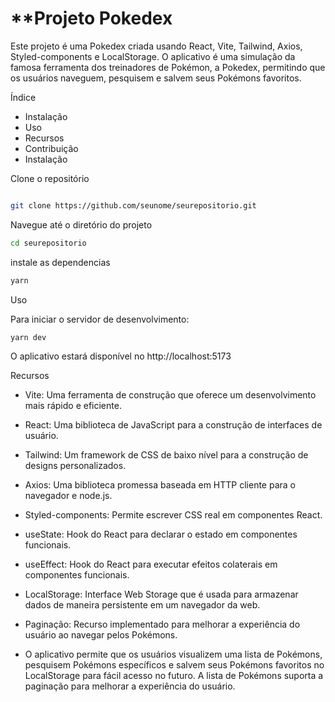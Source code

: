 # \*\*Projeto Pokedex

Este projeto é uma Pokedex criada usando React, Vite, Tailwind, Axios, Styled-components e LocalStorage. O aplicativo é uma simulação da famosa ferramenta dos treinadores de Pokémon, a Pokedex, permitindo que os usuários naveguem, pesquisem e salvem seus Pokémons favoritos.

Índice

- Instalação
- Uso
- Recursos
- Contribuição
- Instalação

Clone o repositório

```bash

git clone https://github.com/seunome/seurepositorio.git
```

Navegue até o diretório do projeto

```bash
cd seurepositorio
```

instale as dependencias

```bash
yarn
```

Uso

Para iniciar o servidor de desenvolvimento:

```bash
yarn dev
```

O aplicativo estará disponível no http://localhost:5173

Recursos

- Vite: Uma ferramenta de construção que oferece um desenvolvimento mais rápido e eficiente.
- React: Uma biblioteca de JavaScript para a construção de interfaces de usuário.
- Tailwind: Um framework de CSS de baixo nível para a construção de designs personalizados.
- Axios: Uma biblioteca promessa baseada em HTTP cliente para o navegador e node.js.
- Styled-components: Permite escrever CSS real em componentes React.
- useState: Hook do React para declarar o estado em componentes funcionais.
- useEffect: Hook do React para executar efeitos colaterais em componentes funcionais.
- LocalStorage: Interface Web Storage que é usada para armazenar dados de maneira persistente em um navegador da web.
- Paginação: Recurso implementado para melhorar a experiência do usuário ao navegar pelos Pokémons.

- O aplicativo permite que os usuários visualizem uma lista de Pokémons, pesquisem Pokémons específicos e salvem seus Pokémons favoritos no LocalStorage para fácil acesso no futuro. A lista de Pokémons suporta a paginação para melhorar a experiência do usuário.
